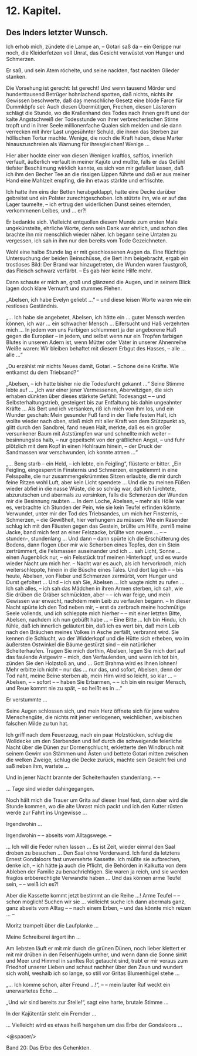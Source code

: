 12\. Kapitel.
============
Des Inders letzter Wunsch.
------------

Ich erhob mich, zündete die Lampe an, – Gotari saß da – ein Gerippe nur noch,
die Kleiderfetzen voll Unrat, das Gesicht verwüstet von Hunger und Schmerzen.

Er saß, und sein Atem röchelte, und seine nackten, fast nackten Glieder
stanken.

Die Vorsehung ist gerecht: Ist gerecht! Und wenn tausend Mörder und
hunderttausend Betrüger hohnlachend spotten, daß nichts, nichts ihr Gewissen
beschwerte, daß das menschliche Gesetz eine blöde Farce für Dummköpfe sei: Auch
diesen Übermütigen, Frechen, diesen Lästerern schlägt die Stunde, wo die
Krallenhand des Todes nach ihnen greift und der kalte Angstschweiß der
Todesstunde von ihrer verbrecherischen Stirne tropft und in ihrer Seele
millionenfache Qualen sich melden und sie dann verrecken mit ihrer Last
ungesühnter Schuld, die ihnen das Sterben zur höllischen Tortur machte. Wenige,
die noch die Kraft haben, diese Marter hinauszuschreien als Warnung für
ihresgleichen! Wenige …

Hier aber hockte einer von diesen Wenigen kraftlos, saftlos, innerlich
verfault, äußerlich verfault in meiner Kajüte und mußte, falls er das Gefühl
tiefster Beschämung wirklich kannte, es sich von mir gefallen lassen, daß ich
ihm den Becher Tee an die rissigen Lippen führte und daß er aus meiner Hand
eine Mahlzeit empfing, die ihn etwas stärkte und erfrischte.

Ich hatte ihm eins der Betten herabgeklappt, hatte eine Decke darüber gebreitet
und ein Polster zurechtgeschoben. Ich stützte ihn, wie er auf das Lager
taumelte, – ich ertrug den widerlichen Dunst seines eiternden, verkommenen
Leibes, und … er?!

Er bedankte sich. Vielleicht entquollen diesem Munde zum ersten Male
ungekünstelte, ehrliche Worte, denn sein Dank war ehrlich, und schon dies
brachte ihn mir menschlich wieder näher. Ich begann seine Untaten zu vergessen,
ich sah in ihm nur den bereits vom Tode Gezeichneten.

Wohl eine halbe Stunde lag er mit geschlossenen Augen da. Eine flüchtige
Untersuchung der beiden Beinschüsse, die Bert ihm beigebracht, ergab ein
trostloses Bild: Der Brand war hinzugetreten, die Wunden waren faustgroß, das
Fleisch schwarz verfärbt. – Es gab hier keine Hilfe mehr.

Dann schaute er mich an, groß und glänzend die Augen, und in seinem Blick lagen
doch klare Vernunft und stummes Flehen.

„Abelsen, ich habe Evelyn geliebt …“ – und diese leisen Worte waren wie ein
restloses Geständnis.

„… Ich habe sie angebetet, Abelsen, ich hätte ein … guter Mensch werden können,
ich war … ein schwacher Mensch … Eifersucht und Haß verzehrten mich … In jedem
von uns Farbigen schlummert ja der angeborene Haß gegen die Europäer – in
jedem, und selbst wenn nur ein Tropfen farbigen Blutes in unseren Adern ist,
wenn Mütter oder Väter in unserer Ahnenreihe Weiße waren: Wir bleiben behaftet
mit diesem Erbgut des Hasses, – alle … alle …“

„Du erzählst mir nichts Neues damit, Gotari. – Schone deine Kräfte. Wie
entkamst du dem Triebsand?“

„Abelsen, – ich hatte bisher nie die Todesfurcht gekannt …“ Seine Stimme lebte
auf … „Ich war einer jener Vermessenen, Aberwitzigen, die sich erhaben dünkten
über dieses stärkste Gefühl: Todesangst – – und Selbsterhaltungstrieb,
gesteigert bis zur Entfaltung bis dahin ungeahnter Kräfte … Als Bert und ich
versanken, riß ich mich von ihm los, und ein Wunder geschah: Mein gesunder Fuß
fand in der Tiefe festen Halt, ich wollte wieder nach oben, stieß mich mit
aller Kraft von dem Stützpunkt ab, glitt durch den Sandbrei, fand neuen Halt,
merkte, daß es ein großer versunkener Baum mit Aststümpfen war und schnellte
mich weiter – besinnungslos halb, – nur gepeitscht von der gräßlichen Angst, –
und fuhr plötzlich mit dem Kopf in einen Hohlraum hinein, – der Druck der
Sandmassen war verschwunden, ich konnte atmen …“

„… Beng starb – ein Held, – ich lebte, ein Feigling“, flüsterte er bitter. „Ein
Feigling, eingesperrt in Finsternis und Schmerzen, eingeklemmt in eine
Felsspalte, die nur zusammengekrümmtes Sitzen erlaubte, die mir durch feine
Ritzen wohl Luft, aber kein Licht spendete … Und die zu meinen Füßen wieder
abfiel in die nasse Wüste, die so schräg war, daß ich fürchtete, abzurutschen
und abermals zu versinken, falls die Schmerzen der Wunden mir die Besinnung
raubten … In dem Loche, Abelsen, – mehr als Hölle war es, verbrachte ich
Stunden der Pein, wie sie kein Teufel erfinden könnte. Verwundet, unter mir der
Tod des Triebsandes, um mich her Finsternis, – Schmerzen, – die Gewißheit, hier
verhungern zu müssen: Wie ein Rasender schlug ich mit den Fäusten gegen das
Gestein, brüllte um Hilfe, zerriß meine Jacke, band mich fest an einer
Felszacke, brüllte von neuem … – – stunden-, stundenlang … Und dann – dann
spürte ich die Erschütterung des Bodens, dann flogen über mir wie Scherben
eines Topfes, den ein Stein zertrümmert, die Felsmassen auseinander und ich …
sah Licht, Sonne … einen Augenblick nur, – ein Felsstück traf meinen
Hinterkopf, und es wurde wieder Nacht um mich her. – Nacht war es auch, als ich
hervorkroch, mich weiterschleppte, hinein in die Büsche eines Tales. Und dort
lag ich – – bis heute, Abelsen, von Fieber und Schmerzen zermürbt, vom Hunger
und Durst gefoltert … Und – ich sah Sie, Abelsen … Ich wagte nicht zu rufen …
Ich sah alles, – ich sah das Mädchen in ihren Armen sterben, ich sah, wie Sie
drüben die Gräber schmückten, aber – – ich war feige, und mein Gewissen war
erwacht, nachdem mein Leib zu verfaulen begann. – In dieser Nacht spürte ich
den Tod neben mir, – erst da zerbrach meine hochmütige Seele vollends, und ich
schleppte mich hierher – – mit einer letzten Bitte, Abelsen, nachdem ich nun
gebüßt habe … – Eine Bitte … Ich bin Hindu, ich fühle, daß ich innerlich
geläutert bin, daß ich es wert bin, daß mein Leib nach den Bräuchen meines
Volkes in Asche zerfällt, verbrannt wird. Sie kennen die Schlucht, wo der
Widderkopf und die Hütte sich erheben, wo im äußersten Ostwinkel die Bäume
gestürzt sind – ein natürlicher Scheiterhaufen. Tragen Sie mich dorthin,
Abelsen, legen Sie mich dort auf das faulende Astgewirr – mich, den
Verfaulenden, und wenn ich tot bin, zünden Sie den Holzstoß an, und … Gott
Brahma wird es Ihnen lohnen! Mehr erbitte ich nicht – nur das … nur das, und
sofort, Abelsen, denn der Tod naht, meine Beine sterben ab, mein Hirn wird so
leicht, so klar … – Abelsen, – – sofort – – haben Sie Erbarmen, – – ich bin ein
reuiger Mensch, und Reue kommt nie zu spät, – so heißt es in …“

Er verstummte …

Seine Augen schlossen sich, und mein Herz öffnete sich für jene wahre
Menschengüte, die nichts mit jener verlogenen, weichlichen, weibischen falschen
Milde zu tun hat.

Ich griff nach dem Feuerzeug, nach ein paar Holzstücken, schlug die Wolldecke
um den Sterbenden und lief durch die schweigende feierliche Nacht über die
Dünen zur Dornenschlucht, erkletterte den Windbruch mit seinem Gewirr von
Stämmen und Ästen und bettete Gotari mitten zwischen die welken Zweige, schlug
die Decke zurück, machte sein Gesicht frei und saß neben ihm, wartete …

Und in jener Nacht brannte der Scheiterhaufen stundenlang. – –

… Tage sind wieder dahingegangen.

Noch hält mich die Trauer um Grita auf dieser Insel fest, dann aber wird die
Stunde kommen, wo die alte Unrast mich packt und ich den Kutter rüsten werde
zur Fahrt ins Ungewisse …

Irgendwohin …

Irgendwohin – – abseits vom Alltagswege. –

… Ich will die Feder ruhen lassen … Es ist Zeit, wieder einmal den Saal droben
zu besuchen … Den Saal ohne Vorderwand. Ich fand da letztens Ernest Gondaloors
fast unversehrte Kassette. Ich müßte sie aufbrechen, denke ich, – ich hätte ja
auch die Pflicht, die Behörden in Kalkutta von dem Ableben der Familie zu
benachrichtigen. Sie waren ja reich, und sie werden fraglos erbberechtigte
Verwandte haben … Und das können arme Teufel sein, – – weiß ich es?!

Aber die Kassette kommt jetzt bestimmt an die Reihe …! Arme Teufel – – schon
möglich! Suchen wir sie … vielleicht suche ich dann abermals ganz, ganz abseits
vom Alltag – – nach einem Erben, – und das könnte mich reizen … –

Moritz trampelt über die Laufplanke …

Meine Schreiberei ärgert ihn …

Am liebsten läuft er mit mir durch die grünen Dünen, noch lieber klettert er
mit mir drüben in den Felsenhügeln umher, und wenn dann die Sonne sinkt und
Meer und Himmel in sanftes Rot getaucht sind, trabt er mir voraus zum Friedhof
unserer Lieben und schaut nachher über den Zaun und wundert sich wohl, weshalb
ich so lange, so still vor Gritas Blumenhügel stehe …

„… Ich komme schon, alter Freund …!“, – – mein lauter Ruf weckt ein
unerwartetes Echo …

„Und wir sind bereits zur Stelle!“, sagt eine harte, brutale Stimme …

In der Kajütentür steht ein Fremder …

… Vielleicht wird es etwas heiß hergehen um das Erbe der Gondaloors …

<@spacer/>

Band 20: Das Erbe des Gehenkten.


